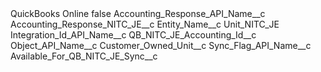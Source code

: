 <?xml version="1.0" encoding="UTF-8"?>
<CustomMetadata xmlns="http://soap.sforce.com/2006/04/metadata" xmlns:xsi="http://www.w3.org/2001/XMLSchema-instance" xmlns:xsd="http://www.w3.org/2001/XMLSchema">
    <label>QuickBooks Online</label>
    <protected>false</protected>
    <values>
        <field>Accounting_Response_API_Name__c</field>
        <value xsi:type="xsd:string">Accounting_Response_NITC_JE__c</value>
    </values>
    <values>
        <field>Entity_Name__c</field>
        <value xsi:type="xsd:string">Unit_NITC_JE</value>
    </values>
    <values>
        <field>Integration_Id_API_Name__c</field>
        <value xsi:type="xsd:string">QB_NITC_JE_Accounting_Id__c</value>
    </values>
    <values>
        <field>Object_API_Name__c</field>
        <value xsi:type="xsd:string">Customer_Owned_Unit__c</value>
    </values>
    <values>
        <field>Sync_Flag_API_Name__c</field>
        <value xsi:type="xsd:string">Available_For_QB_NITC_JE_Sync__c</value>
    </values>
</CustomMetadata>
